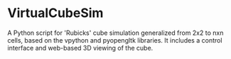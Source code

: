 # VirtualCubeSim
A Python script for 'Rubicks' cube simulation generalized from 2x2 to nxn cells, based on the vpython and pyopengltk libraries.
It includes a control interface and web-based 3D viewing of the cube.
